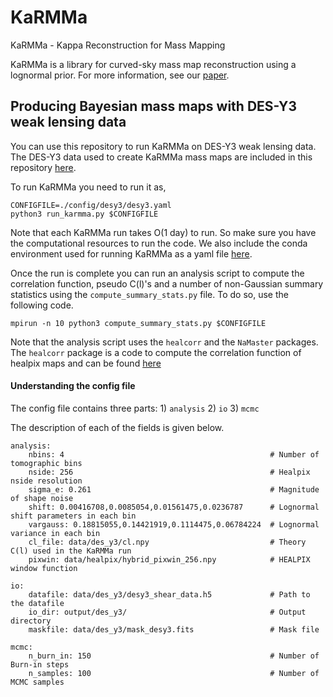 # KaRMMa
KaRMMa - Kappa Reconstruction for Mass Mapping

KaRMMa is a library for curved-sky mass map reconstruction using a lognormal prior. For more information, see our [paper](https://arxiv.org/abs/2105.14699).

## Producing Bayesian mass maps with DES-Y3 weak lensing data

You can use this repository to run KaRMMa on DES-Y3 weak lensing data. The DES-Y3 data used to create KaRMMa mass maps are included in this repository [here](https://github.com/Supranta/karmma/tree/master/data/des_y3). 

To run KaRMMa you need to run it as, 

```
CONFIGFILE=./config/desy3/desy3.yaml
python3 run_karmma.py $CONFIGFILE
```

Note that each KaRMMa run takes O(1 day) to run. So make sure you have the computational resources to run the code. 
We also include the conda environment used for running KaRMMa as a yaml file [here](https://github.com/Supranta/karmma/blob/master/environment.yml).

Once the run is complete you can run an analysis script to compute the correlation function, pseudo C(l)'s and a number of non-Gaussian summary statistics using the `compute_summary_stats.py` file. To do so, use the following code.  

```
mpirun -n 10 python3 compute_summary_stats.py $CONFIGFILE
```
Note that the analysis script uses the `healcorr` and the `NaMaster` packages. The `healcorr` package is a code to compute the correlation function of healpix maps and can be found [here](https://github.com/pierfied/healcorr)

#### Understanding the config file

The config file contains three parts: 1) `analysis` 2) `io` 3) `mcmc` 

The description of each of the fields is given below. 

```
analysis:
    nbins: 4                                              # Number of tomographic bins
    nside: 256                                            # Healpix nside resolution
    sigma_e: 0.261                                        # Magnitude of shape noise
    shift: 0.00416708,0.0085054,0.01561475,0.0236787      # Lognormal shift parameters in each bin
    vargauss: 0.18815055,0.14421919,0.1114475,0.06784224  # Lognormal variance in each bin
    cl_file: data/des_y3/cl.npy                           # Theory C(l) used in the KaRMMa run
    pixwin: data/healpix/hybrid_pixwin_256.npy            # HEALPIX window function
```

```
io:     
    datafile: data/des_y3/desy3_shear_data.h5             # Path to the datafile
    io_dir: output/des_y3/                                # Output directory
    maskfile: data/des_y3/mask_desy3.fits                 # Mask file
```

```
mcmc:
    n_burn_in: 150                                        # Number of Burn-in steps           
    n_samples: 100                                        # Number of MCMC samples
```
